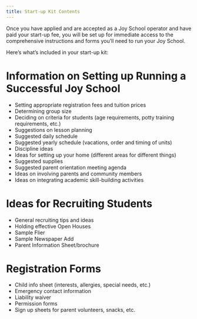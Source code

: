```yaml
---
title: Start-up Kit Contents
---
```

Once you have applied and are accepted as a Joy School operator and have paid your start-up fee, you will be set up for immediate access to the comprehensive instructions and forms you’ll need to run your Joy School.

Here’s what’s included in your start-up kit:

# Information on Setting up Running a Successful Joy School
* Setting appropriate registration fees and tuition prices
* Determining group size
* Deciding on criteria for students (age requirements, potty training requirements, etc.)
* Suggestions on lesson planning
* Suggested daily schedule
* Suggested yearly schedule (vacations, order and timing of units)
* Discipline ideas
* Ideas for setting up your home (different areas for different things)
* Suggested supplies
* Suggested parent orientation meeting agenda
* Ideas on involving parents and community members
* Ideas on integrating academic skill-building activities

# Ideas for Recruiting Students
* General recruiting tips and ideas
* Holding effective Open Houses
* Sample Flier
* Sample Newspaper Add
* Parent Information Sheet/brochure

# Registration Forms
* Child info sheet (interests, allergies, special needs, etc.)
* Emergency contact information
* Liability waiver
* Permission forms
* Sign up sheets for parent volunteers, snacks, etc.